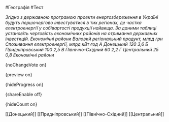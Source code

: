 #Географія #Тест

*Згідно з державною програмою проекти енергозбереження в Україні будуть першочергово інвестуватися в тих регіонах, де частка електроенергії у собівартості продукції найвища. За даними таблиці установіть черговість економічних районів на отримання державних інвестицій.      Економічні райони Валовий регіональний продукт, млрд грн Споживання електроенергії, млрд кВт⋅год   А Донецький 120 3,6   Б Придніпровський 100 2,5   В Північно-Східний 60 2,2   Г Центральний 25 0,8      Економічні райони*

{noChangeVote on}

{preview on}

{hideProgress on}

{shareEnable off}

{hideCount on}

[[Донецький]]
[[Придніпровський]]
[[Північно-Східний]]
[[Центральний]]
